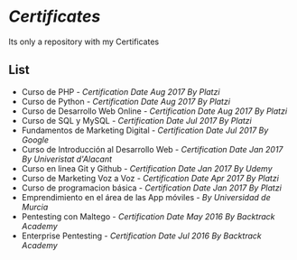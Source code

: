 # _Certificates_
Its only a repository with  my  Certificates

## List

* Curso de PHP - _Certification Date Aug 2017 By Platzi_
* Curso de Python - _Certification Date Aug 2017 By Platzi_
* Curso de Desarrollo Web Online - _Certification Date Aug 2017 By Platzi_
* Curso de SQL y MySQL - _Certification Date Jul 2017 By Platzi_
* Fundamentos de Marketing Digital - _Certification Date Jul 2017 By Google_
* Curso de Introducción al Desarrollo Web - _Certification Date Jan 2017 By Univeristat d'Alacant_
* Curso en linea Git y Github - _Certification Date Jan 2017 By Udemy_
* Curso de Marketing Voz a Voz - _Certification Date Apr 2017 By Platzi_
* Curso de programacion básica - _Certification Date Jan 2017 By Platzi_
* Emprendimiento en el área de las App móviles - _By Universidad de Murcia_
* Pentesting con Maltego - _Certification Date May 2016 By Backtrack Academy_
* Enterprise Pentesting - _Certification Date Jul 2016 By Backtrack Academy_

